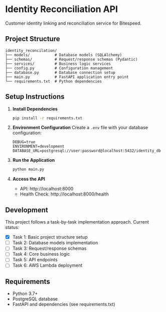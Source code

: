 # Identity Reconciliation API

Customer identity linking and reconciliation service for Bitespeed.

## Project Structure

```
identity_reconcilation/
├── models/           # Database models (SQLAlchemy)
├── schemas/          # Request/response schemas (Pydantic)  
├── services/         # Business logic services
├── config.py         # Configuration management
├── database.py       # Database connection setup
├── main.py           # FastAPI application entry point
└── requirements.txt  # Python dependencies
```

## Setup Instructions

1. **Install Dependencies**
   ```bash
   pip install -r requirements.txt
   ```

2. **Environment Configuration**
   Create a `.env` file with your database configuration:
   ```
   DEBUG=true
   ENVIRONMENT=development
   DATABASE_URL=postgresql://user:password@localhost:5432/identity_db
   ```

3. **Run the Application**
   ```bash
   python main.py
   ```

4. **Access the API**
   - API: http://localhost:8000
   - Health Check: http://localhost:8000/health

## Development

This project follows a task-by-task implementation approach. Current status:

- [x] Task 1: Basic project structure setup
- [ ] Task 2: Database models implementation
- [ ] Task 3: Request/response schemas
- [ ] Task 4: Core business logic
- [ ] Task 5: API endpoints
- [ ] Task 6: AWS Lambda deployment

## Requirements

- Python 3.7+
- PostgreSQL database
- FastAPI and dependencies (see requirements.txt) 